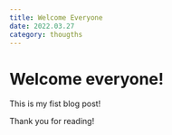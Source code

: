 ```yaml
---
title: Welcome Everyone
date: 2022.03.27
category: thougths
---
```


# Welcome everyone!

This is my fist blog post!

Thank you for reading!
